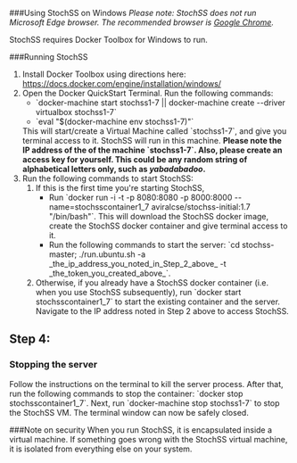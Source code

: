 ###Using StochSS on Windows
<i>Please note: StochSS does not run Microsoft Edge browser. The recommended browser is <a href="https://www.google.com/chrome/browser/desktop/">Google Chrome</a>.</i>

StochSS requires Docker Toolbox for Windows to run. 

###Running StochSS
1. Install Docker Toolbox using directions here: https://docs.docker.com/engine/installation/windows/
2. Open the Docker QuickStart Terminal. Run the following commands:
   <ul><li>`docker-machine start stochss1-7 || docker-machine create --driver virtualbox stochss1-7`</li><li>`eval                       "$(docker-machine env stochss1-7)"`</li></ul>
   This will start/create a Virtual Machine called `stochss1-7`, and give you terminal access to it. StochSS will run in this machine.
   <b>Please note the IP address of the of the machine `stochss1-7`. Also, please create an access key for yourself. This could be any    random string of alphabetical letters only, such as <i>yabadabadoo</i>.</b>
3. Run the following commands to start StochSS:
   <ol>
   <li>If this is the first time you're starting StochSS,
   <ul>
   <li>Run `docker run -i -t -p 8080:8080 -p 8000:8000 --name=stochsscontainer1_7 aviralcse/stochss-initial:1.7 "/bin/bash"`.
   This will download the StochSS docker image, create the StochSS docker container and give terminal access to it.</li>
   <li>Run the following commands to start the server: `cd stochss-master; ./run.ubuntu.sh -a                                          _the_ip_address_you_noted_in_Step_2_above_ -t _the_token_you_created_above_`.
   </li>
   </ul>
   <li>Otherwise, if you already have a StochSS docker container (i.e. when you use StochSS subsequently), run `docker start           stochsscontainer1_7` to start the existing container and the server. Navigate to the IP address noted in Step 2 above to access    StochSS.</li>
   </ol>

<h2>Step 4:</h2>
<h3>Stopping the server</h3>
Follow the instructions on the terminal to kill the server process. After that, run the following commands to stop the container: `docker stop stochsscontainer1_7`. Next, run `docker-machine stop stochss1-7` to stop the StochSS VM. The terminal window can now be safely closed.


###Note on security
When you run StochSS, it is encapsulated inside a virtual machine. If something goes wrong with the StochSS virtual machine, it is isolated from everything else on your system.
